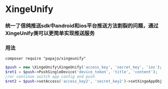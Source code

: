 # XingeUnify

### 统一了信鸽推送sdk中android和ios平台推送方法割裂的问题，通过XingeUnify类可以更简单实现推送服务

### 用法


```
composer require "papajo/xingeunify"
```

```php
$push = new \XingeUnify\XingeUnify('access_key', 'secret_key', 'ios');
$ret1 = $push->PushSingleDevice('device_token', 'title', 'content');
//or continue switch app config and push
$ret2 = $push->setAccess('access_key2', 'secret_key2')->setXingeAppObj('android')->setXingeMessObj()->PushSingleDevice('device_token', 'title', 'content');
```
